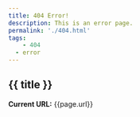 ```yaml
---
title: 404 Error!
description: This is an error page.
permalink: './404.html'
tags:
	- 404
  - error
---
```


<h2>{{ title }}</h2>

<p><strong>Current URL:</strong> {{page.url}}</p>